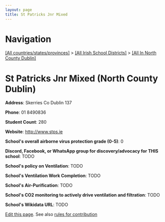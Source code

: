 ```yaml
---
layout: page
title: St Patricks Jnr Mixed
---
```

# Navigation

[[All countries/states/provinces]](../../..) > [[All Irish School Districts]](../..) > [[All In North County Dublin]](..)

# St Patricks Jnr Mixed (North County Dublin)

**Address**: Skerries Co Dublin 137

**Phone**: 01 8490836

**Student Count**: 280

**Website**: <http://www.stps.ie>

**School's overall airborne virus protection grade (0-5)**: 0

**Discord, Facebook, or WhatsApp group for discovery/advocacy for THIS school**: TODO

**School's policy on Ventilation**: TODO

**School's Ventilation Work Completion**: TODO

**School's Air-Purification**: TODO

**School's CO2 monitoring to actively drive ventilation and filtration**: TODO

**School's Wikidata URL**: TODO


[Edit this page](https://github.com/ventilate-schools/Ireland/edit/main/./Dublin_North_County_Dublin/St_Patricks_Jnr_Mixed.md). See also [rules for contribution](../../../contribution-rules/)